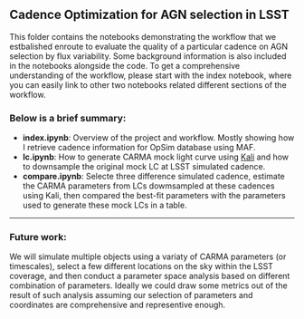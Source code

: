 ## Cadence Optimization for AGN selection in LSST

This folder contains the notebooks demonstrating the workflow that we estbalished enroute to evaluate the quality of a particular cadence on AGN selection by flux variability. Some background information is also included in the notebooks alongside the code. To get a comprehensive understanding of the workflow, please start with the index notebook, where you can easily link to other two notebooks related different sections of the workflow. 

### Below is a brief summary:
- **index.ipynb**: Overview of the project and workflow. Mostly showing how I retrieve cadence information for OpSim database using MAF.
- **lc.ipynb**: How to generate CARMA mock light curve using [Kali](https://github.com/AstroVPK/kali) and how to downsample the original mock LC at LSST simulated cadence.
- **compare.ipynb**: Selecte three difference simulated cadence, estimate the CARMA parameters from LCs dowmsampled at these cadences using Kali, then compared the best-fit parameters with the parameters used to generate these mock LCs in a table. 

---
### Future work:
We will simulate multiple objects using a variaty of CARMA parameters (or timescales), select a few different locations on the sky within the LSST coverage, and then conduct a parameter space analysis based on different combination of parameters. Ideally we could draw some metrics out of the result of such analysis assuming our selection of parameters and coordinates are comprehensive and representive enough. 
